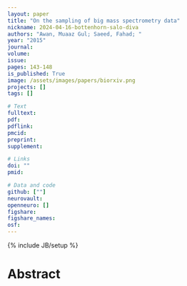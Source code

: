 ```yaml
---
layout: paper
title: "On the sampling of big mass spectrometry data"
nickname: 2024-04-16-bottenhorn-salo-diva
authors: "Awan, Muaaz Gul; Saeed, Fahad; "
year: "2015"
journal: 
volume: 
issue:
pages: 143-148
is_published: True
image: /assets/images/papers/biorxiv.png
projects: []
tags: []

# Text
fulltext:
pdf:
pdflink:
pmcid:
preprint: 
supplement:

# Links
doi: ""
pmid:

# Data and code
github: [""]
neurovault:
openneuro: []
figshare:
figshare_names:
osf:
---
```

{% include JB/setup %}

# Abstract


